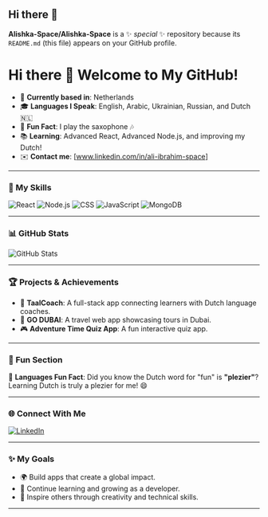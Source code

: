 ## Hi there 👋


**Alishka-Space/Alishka-Space** is a ✨ _special_ ✨ repository because its `README.md` (this file) appears on your GitHub profile.

# Hi there 👋 Welcome to My GitHub!

- 🏡 **Currently based in**: Netherlands  
- 🎓 **Languages I Speak**: English, Arabic, Ukrainian, Russian, and Dutch 🇳🇱  
- 🎷 **Fun Fact**: I play the saxophone 🎶  
- 📚 **Learning**: Advanced React, Advanced Node.js, and improving my Dutch!  
- ✉️ **Contact me**: [www.linkedin.com/in/ali-ibrahim-space]  

---

### 🌟 My Skills  
![React](https://img.shields.io/badge/-React-61DAFB?logo=react&logoColor=white&style=flat-square)
![Node.js](https://img.shields.io/badge/-Node.js-339933?logo=node.js&logoColor=white&style=flat-square) 
![CSS](https://img.shields.io/badge/-CSS-1572B6?logo=css3&logoColor=white&style=flat-square)
![JavaScript](https://img.shields.io/badge/-JavaScript-F7DF1E?logo=javascript&logoColor=black&style=flat-square)
![MongoDB](https://img.shields.io/badge/-MongoDB-47A248?logo=mongodb&logoColor=white&style=flat-square)

---

### 📊 GitHub Stats  
![GitHub Stats](https://github-readme-stats.vercel.app/api?Alishka-Space=Alishka-Space&show_icons=true&theme=radical)

---

### 🏆 Projects & Achievements  
- 🌟 **TaalCoach**: A full-stack app connecting learners with Dutch language coaches.  
- 🚀 **GO DUBAI**: A travel web app showcasing tours in Dubai.  
- 🎮 **Adventure Time Quiz App**: A fun interactive quiz app.   

---

### 🎉 Fun Section  
💬 **Languages Fun Fact**: Did you know the Dutch word for "fun" is **"plezier"**? Learning Dutch is truly a plezier for me! 😄  


---

### 🌐 Connect With Me  
[![LinkedIn](https://img.shields.io/badge/-LinkedIn-0077B5?logo=linkedin&logoColor=white&style=flat-square)](www.linkedin.com/in/ali-ibrahim-space)


---

### ✨ My Goals  
- 🌍 Build apps that create a global impact.  
- 🌱 Continue learning and growing as a developer.  
- 🎯 Inspire others through creativity and technical skills.  

---
